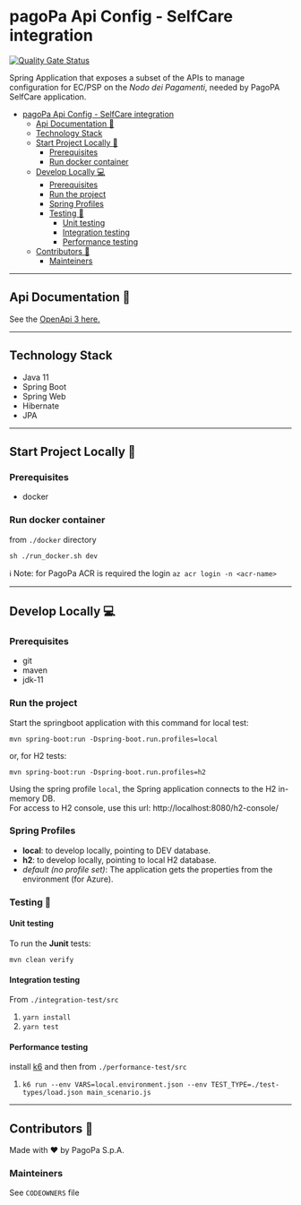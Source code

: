# pagoPa Api Config - SelfCare integration

[![Quality Gate Status](https://sonarcloud.io/api/project_badges/measure?project=pagopa_pagopa-api-config-selfcare-integration&metric=alert_status)](https://sonarcloud.io/dashboard?id=pagopa_pagopa-api-config-selfcare-integration)

Spring Application that exposes a subset of the APIs to manage configuration for EC/PSP on the _Nodo dei Pagamenti_,
needed by PagoPA SelfCare application.

- [pagoPa Api Config - SelfCare integration](#pagopa-api-config---selfcare-integration)
    * [Api Documentation 📖](#api-documentation---)
    * [Technology Stack](#technology-stack)
    * [Start Project Locally 🚀](#start-project-locally---)
        + [Prerequisites](#prerequisites)
        + [Run docker container](#run-docker-container)
    * [Develop Locally 💻](#develop-locally---)
        + [Prerequisites](#prerequisites-1)
        + [Run the project](#run-the-project)
        + [Spring Profiles](#spring-profiles)
        + [Testing 🧪](#testing---)
            - [Unit testing](#unit-testing)
            - [Integration testing](#integration-testing)
            - [Performance testing](#performance-testing)
    * [Contributors 👥](#contributors---)
        + [Mainteiners](#mainteiners)

---

## Api Documentation 📖

See
the [OpenApi 3 here.](https://editor.swagger.io/?url=https://raw.githubusercontent.com/pagopa/pagopa-api-config-selfcare-integration/main/openapi/openapi.json)

---

## Technology Stack

- Java 11
- Spring Boot
- Spring Web
- Hibernate
- JPA

---

## Start Project Locally 🚀

### Prerequisites

- docker

### Run docker container

from `./docker` directory

`sh ./run_docker.sh dev`

ℹ️ Note: for PagoPa ACR is required the login `az acr login -n <acr-name>`

---

## Develop Locally 💻

### Prerequisites

- git
- maven
- jdk-11

### Run the project

Start the springboot application with this command for local test:

`mvn spring-boot:run -Dspring-boot.run.profiles=local`

or, for H2 tests:

`mvn spring-boot:run -Dspring-boot.run.profiles=h2`

Using the spring profile `local`, the Spring application connects to the H2 in-memory DB.  
For access to H2 console, use this url: http://localhost:8080/h2-console/

### Spring Profiles

- **local**: to develop locally, pointing to DEV database.
- **h2**: to develop locally, pointing to local H2 database.
- _default (no profile set)_: The application gets the properties from the environment (for Azure).

### Testing 🧪

#### Unit testing

To run the **Junit** tests:

`mvn clean verify`

#### Integration testing

From `./integration-test/src`

1. `yarn install`
2. `yarn test`

#### Performance testing

install [k6](https://k6.io/) and then from `./performance-test/src`

1. `k6 run --env VARS=local.environment.json --env TEST_TYPE=./test-types/load.json main_scenario.js`

---

## Contributors 👥

Made with ❤️ by PagoPa S.p.A.

### Mainteiners

See `CODEOWNERS` file
